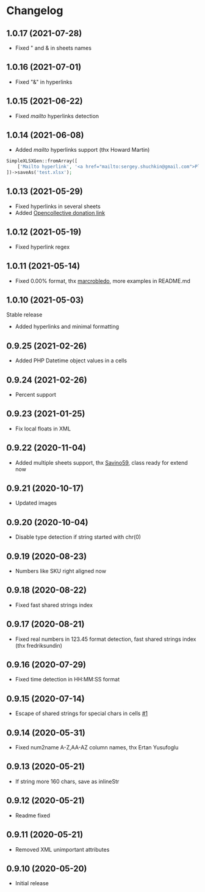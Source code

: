 # Changelog

## 1.0.17 (2021-07-28)

* Fixed &quot; and &amp; in sheets names

## 1.0.16 (2021-07-01)

* Fixed &quot;&amp;&quot; in hyperlinks

## 1.0.15 (2021-06-22)

* Fixed *mailto* hyperlinks detection

## 1.0.14 (2021-06-08)

* Added *mailto* hyperlinks support (thx Howard Martin)
```php
SimpleXLSXGen::fromArray([
	['Mailto hyperlink', '<a href="mailto:sergey.shuchkin@gmail.com">Please email me</a>']
])->saveAs('test.xlsx');
```
## 1.0.13 (2021-05-29)

* Fixed hyperlinks in several sheets
* Added [Opencollective donation link](https://opencollective.com/simplexlsx)

## 1.0.12 (2021-05-19)

* Fixed hyperlink regex

## 1.0.11 (2021-05-14)

* Fixed 0.00% format, thx [marcrobledo](https://github.com/shuchkin/simplexlsxgen/pull/34), more examples in README.md

## 1.0.10 (2021-05-03)

Stable release

* Added hyperlinks and minimal formatting

## 0.9.25 (2021-02-26)

* Added PHP Datetime object values in a cells

## 0.9.24 (2021-02-26)

* Percent support


## 0.9.23 (2021-01-25)

* Fix local floats in XML


## 0.9.22 (2020-11-04)

* Added multiple sheets support, thx [Savino59](https://github.com/Savino59), class ready for extend now
 
## 0.9.21 (2020-10-17)

* Updated images

## 0.9.20 (2020-10-04)

* Disable type detection if string started with chr(0)

## 0.9.19 (2020-08-23)

* Numbers like SKU right aligned now

## 0.9.18 (2020-08-22)

* Fixed fast shared strings index
 
## 0.9.17 (2020-08-21)

* Fixed real numbers in 123.45 format detection, fast shared strings index (thx fredriksundin)
 
## 0.9.16 (2020-07-29)

* Fixed time detection in HH:MM:SS format

## 0.9.15 (2020-07-14)

* Escape of shared strings for special chars in cells [#1](https://github.com/shuchkin/simplexlsxgen/issues/1) 

## 0.9.14 (2020-05-31)

* Fixed num2name A-Z,AA-AZ column names, thx Ertan Yusufoglu

## 0.9.13 (2020-05-21)

* If string more 160 chars, save as inlineStr

## 0.9.12 (2020-05-21)

* Readme fixed

## 0.9.11 (2020-05-21)

* Removed XML unimportant attributes

## 0.9.10 (2020-05-20)

* Initial release
